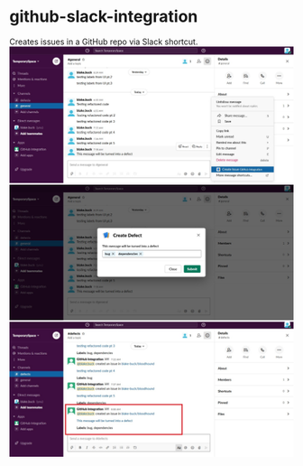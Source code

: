 # github-slack-integration
Creates issues in a GitHub repo via Slack shortcut.
![Image of slack shortcut menu](./static/shortcut_menu.jpg)
![Image of defect creation modal](./static/defect_modal.jpg)
![Image of resulting defect message](./static/result.jpg)
